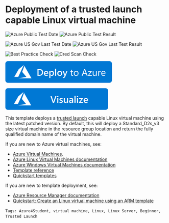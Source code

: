 # Deployment of a trusted launch capable Linux virtual machine

![Azure Public Test Date](https://azurequickstartsservice.blob.core.windows.net/badges/101-vm-trustedlaunch-linux/PublicLastTestDate.svg)
![Azure Public Test Result](https://azurequickstartsservice.blob.core.windows.net/badges/101-vm-trustedlaunch-linux/PublicDeployment.svg)

![Azure US Gov Last Test Date](https://azurequickstartsservice.blob.core.windows.net/badges/101-vm-trustedlaunch-linux/FairfaxLastTestDate.svg)
![Azure US Gov Last Test Result](https://azurequickstartsservice.blob.core.windows.net/badges/101-vm-trustedlaunch-linux/FairfaxDeployment.svg)

![Best Practice Check](https://azurequickstartsservice.blob.core.windows.net/badges/101-vm-trustedlaunch-linux/BestPracticeResult.svg)
![Cred Scan Check](https://azurequickstartsservice.blob.core.windows.net/badges/101-vm-trustedlaunch-linux/CredScanResult.svg)

[![Deploy To Azure](https://raw.githubusercontent.com/Azure/azure-quickstart-templates/master/1-CONTRIBUTION-GUIDE/images/deploytoazure.svg?sanitize=true)](https://portal.azure.com/#create/Microsoft.Template/uri/https%3A%2F%2Fraw.githubusercontent.com%2FAzure%2Fazure-quickstart-templates%2Fmaster%2F101-vm-trustedlaunch-linux%2Fazuredeploy.json/createUIDefinitionUri/https%3A%2F%2Fraw.githubusercontent.com%2FAzure%2Fazure-quickstart-templates%2Fmaster%2F101-vm-trustedlaunch-linux%2FcreateUiDefinition.json)

[![Visualize](https://raw.githubusercontent.com/Azure/azure-quickstart-templates/master/1-CONTRIBUTION-GUIDE/images/visualizebutton.svg?sanitize=true)](http://armviz.io/#/?load=https%3A%2F%2Fraw.githubusercontent.com%2FAzure%2Fazure-quickstart-templates%2Fmaster%2F101-vm-trustedlaunch-linux%2Fazuredeploy.json)

This template deploys a [trusted launch](https://docs.microsoft.com/en-us/azure/virtual-machines/trusted-launch) capable Linux virtual machine using the latest patched version. By default, this will deploy a Standard_D2s_v3 size virtual machine in the resource group location and return the fully qualified domain name of the virtual machine.

If you are new to Azure virtual machines, see:

- [Azure Virtual Machines](https://azure.microsoft.com/services/virtual-machines/).
- [Azure Linux Virtual Machines documentation](https://docs.microsoft.com/azure/virtual-machines/linux/)
- [Azure Windows Virtual Machines documentation](https://docs.microsoft.com/azure/virtual-machines/windows/)
- [Template reference](https://docs.microsoft.com/azure/templates/microsoft.compute/allversions)
- [Quickstart templates](https://azure.microsoft.com/resources/templates/?resourceType=Microsoft.Compute&pageNumber=1&sort=Popular)

If you are new to template deployment, see:

- [Azure Resource Manager documentation](https://docs.microsoft.com/azure/azure-resource-manager/)
- [Quickstart: Create an Linux virtual machine using an ARM template](https://docs.microsoft.com/azure/virtual-machines/linux/quick-create-template)

`Tags: Azure4Student, virtual machine, Linux, Linux Server, Beginner, Trusted Launch`
